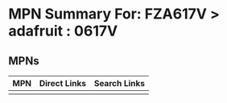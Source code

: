 



# MPN Summary For: FZA617V > adafruit : 0617V

## MPNs
  

|MPN|Direct Links|Search Links|
| :--- | :--- | :--- |
||||
